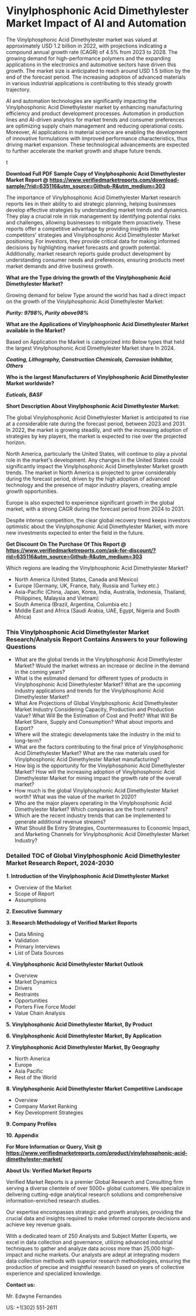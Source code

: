<meta name="title" content="Global Vinylphosphonic Acid Dimethylester Market Impact of AI and Automation"><meta name="description" content="The Vinylphosphonic Acid Dimethylester market was valued at approximately USD 1.2 billion in 2022, with projections indicating a compound annual growth rate (CAGR) of "><meta name="title" content="Vinylphosphonic Acid Dimethylester Market Size, Share, Scope, Trends, Growth, Opportunities, Analysis, Forecast"><h1>Vinylphosphonic Acid Dimethylester Market Impact of AI and Automation</h1><p>The Vinylphosphonic Acid Dimethylester market was valued at approximately USD 1.2 billion in 2022, with projections indicating a compound annual growth rate (CAGR) of 4.5% from 2023 to 2028. The growing demand for high-performance polymers and the expanding applications in the electronics and automotive sectors have driven this growth. The market size is anticipated to reach around USD 1.5 billion by the end of the forecast period. The increasing adoption of advanced materials in various industrial applications is contributing to this steady growth trajectory.</p><p>AI and automation technologies are significantly impacting the Vinylphosphonic Acid Dimethylester market by enhancing manufacturing efficiency and product development processes. Automation in production lines and AI-driven analytics for market trends and consumer preferences are optimizing supply chain management and reducing operational costs. Moreover, AI applications in material science are enabling the development of innovative formulations with improved performance characteristics, thus driving market expansion. These technological advancements are expected to further accelerate the market growth and shape future trends.</p>t</p><p id="" class=""><strong>Download Full PDF Sample Copy of Vinylphosphonic Acid Dimethylester Market Report @ <a href="https://www.verifiedmarketreports.com/download-sample/?rid=635116&utm_source=Github-R&utm_medium=303" target="_blank">https://www.verifiedmarketreports.com/download-sample/?rid=635116&utm_source=Github-R&utm_medium=303</a></strong></p><p>The importance of&nbsp;Vinylphosphonic Acid Dimethylester Market research reports lies in their ability to aid strategic planning, helping businesses develop effective strategies by understanding market trends and dynamics. They play a crucial role in risk management by identifying potential risks and challenges, allowing businesses to mitigate them proactively. These reports offer a competitive advantage by providing insights into competitors' strategies and Vinylphosphonic Acid Dimethylester Market positioning. For investors, they provide critical data for making informed decisions by highlighting market forecasts and growth potential. Additionally, market research reports guide product development by understanding consumer needs and preferences, ensuring products meet market demands and drive business growth.</p><p><strong>What are the&nbsp;Type driving the growth of the Vinylphosphonic Acid Dimethylester Market?</strong></p><p id="" class="">Growing demand for below Type around the world has had a direct impact on the growth of the Vinylphosphonic Acid Dimethylester Market:</p><em><strong>Purity: 9798%, Purity above98%</strong></em></p><strong>What are the&nbsp;Applications&nbsp;of Vinylphosphonic Acid Dimethylester Market available in the Market?</strong></p><p id="" class="">Based on Application the Market is categorized into Below types that held the largest Vinylphosphonic Acid Dimethylester Market share In 2024.</p><em><strong>Coating, Lithography, Construction Chemicals, Corrosion Inhibitor, Others</strong></em></p><strong>Who is the largest Manufacturers of Vinylphosphonic Acid Dimethylester Market worldwide?</strong></p><p><em><strong>Euticals, BASF</strong></em></p><p id="" class=""><strong>Short Description About Vinylphosphonic Acid Dimethylester Market:</strong></p><p>The global Vinylphosphonic Acid Dimethylester Market is anticipated to rise at a considerable rate during the forecast period, between 2023 and 2031. In 2022, the market is growing steadily, and with the increasing adoption of strategies by key players, the market is expected to rise over the projected horizon.</p><p>North America, particularly the United States, will continue to play a pivotal role in the market's development. Any changes in the United States could significantly impact the Vinylphosphonic Acid Dimethylester Market growth trends. The market in North America is projected to grow considerably during the forecast period, driven by the high adoption of advanced technology and the presence of major industry players, creating ample growth opportunities.</p><p>Europe is also expected to experience significant growth in the global market, with a strong CAGR during the forecast period from 2024 to 2031.</p><p>Despite intense competition, the clear global recovery trend keeps investors optimistic about the Vinylphosphonic Acid Dimethylester Market, with more new investments expected to enter the field in the future.</p><p id="" class=""><strong>Get Discount On The Purchase Of This Report @ <a href="https://www.verifiedmarketreports.com/ask-for-discount/?rid=635116&utm_source=Github-R&utm_medium=303" target="_blank">https://www.verifiedmarketreports.com/ask-for-discount/?rid=635116&utm_source=Github-R&utm_medium=303</a></strong></p>Which regions are leading the Vinylphosphonic Acid Dimethylester Market?</p><ul><li>North America (United States, Canada and Mexico)</li><li>Europe (Germany, UK, France, Italy, Russia and Turkey etc.)</li><li>Asia-Pacific (China, Japan, Korea, India, Australia, Indonesia, Thailand, Philippines, Malaysia and Vietnam)</li><li>South America (Brazil, Argentina, Columbia etc.)</li><li>Middle East and Africa (Saudi Arabia, UAE, Egypt, Nigeria and South Africa)</li></ul><h3 id="" class="">This Vinylphosphonic Acid Dimethylester Market Research/Analysis Report Contains Answers to your following Questions</h3><ul><li>What are the global trends in the Vinylphosphonic Acid Dimethylester Market? Would the market witness an increase or decline in the demand in the coming years?</li><li>What is the estimated demand for different types of products in Vinylphosphonic Acid Dimethylester Market? What are the upcoming industry applications and trends for the Vinylphosphonic Acid Dimethylester Market?</li><li>What Are Projections of Global Vinylphosphonic Acid Dimethylester Market Industry Considering Capacity, Production and Production Value? What Will Be the Estimation of Cost and Profit? What Will Be Market Share, Supply and Consumption? What about imports and Export?</li><li>Where will the strategic developments take the industry in the mid to long-term?</li><li>What are the factors contributing to the final price of Vinylphosphonic Acid Dimethylester Market? What are the raw materials used for Vinylphosphonic Acid Dimethylester Market manufacturing?</li><li>How big is the opportunity for the Vinylphosphonic Acid Dimethylester Market? How will the increasing adoption of Vinylphosphonic Acid Dimethylester Market for mining impact the growth rate of the overall market?</li><li>How much is the global Vinylphosphonic Acid Dimethylester Market worth? What was the value of the market In 2020?</li><li>Who are the major players operating in the Vinylphosphonic Acid Dimethylester Market? Which companies are the front runners?</li><li>Which are the recent industry trends that can be implemented to generate additional revenue streams?</li><li>What Should Be Entry Strategies, Countermeasures to Economic Impact, and Marketing Channels for Vinylphosphonic Acid Dimethylester Market Industry?</li></ul><h3 id="" class="">Detailed TOC of Global Vinylphosphonic Acid Dimethylester Market Research Report, 2024-2030</h3><p id="" class=""><strong>1. Introduction of the Vinylphosphonic Acid Dimethylester Market</strong></p><ul><li>Overview of the Market</li><li>Scope of Report</li><li>Assumptions</li></ul><p id="" class=""><strong>2. Executive Summary</strong></p><p id="" class=""><strong>3. Research Methodology of Verified Market Reports</strong></p><ul><li>Data Mining</li><li>Validation</li><li>Primary Interviews</li><li>List of Data Sources</li></ul><p id="" class=""><strong>4. Vinylphosphonic Acid Dimethylester Market Outlook</strong></p><ul><li>Overview</li><li>Market Dynamics</li><li>Drivers</li><li>Restraints</li><li>Opportunities</li><li>Porters Five Force Model</li><li>Value Chain Analysis</li></ul><p id="" class=""><strong>5. Vinylphosphonic Acid Dimethylester Market, By Product</strong></p><p id="" class=""><strong>6. Vinylphosphonic Acid Dimethylester Market, By Application</strong></p><p id="" class=""><strong>7. Vinylphosphonic Acid Dimethylester Market, By Geography</strong></p><ul><li>North America</li><li>Europe</li><li>Asia Pacific</li><li>Rest of the World</li></ul><p id="" class=""><strong>8. Vinylphosphonic Acid Dimethylester Market Competitive Landscape</strong></p><ul><li>Overview</li><li>Company Market Ranking</li><li>Key Development Strategies</li></ul><p id="" class=""><strong>9. Company Profiles</strong></p><p id="" class=""><strong>10. Appendix</strong></p><p id="" class=""><strong>For More Information or Query, Visit @ <a href="https://www.verifiedmarketreports.com/product/vinylphosphonic-acid-dimethylester-market/" target="_blank">https://www.verifiedmarketreports.com/product/vinylphosphonic-acid-dimethylester-market/</a></strong></p><p id="" class=""><strong>About Us: Verified Market Reports</strong></p><p id="" class="">Verified Market Reports is a premier Global Research and Consulting firm serving a diverse clientele of over 5000+ global customers. We specialize in delivering cutting-edge analytical research solutions and comprehensive information-enriched research studies.</p><p id="" class="">Our expertise encompasses strategic and growth analyses, providing the crucial data and insights required to make informed corporate decisions and achieve key revenue goals.</p><p id="" class="">With a dedicated team of 250 Analysts and Subject Matter Experts, we excel in data collection and governance, utilizing advanced industrial techniques to gather and analyze data across more than 25,000 high-impact and niche markets. Our analysts are adept at integrating modern data collection methods with superior research methodologies, ensuring the production of precise and insightful research based on years of collective experience and specialized knowledge.</p><p id="" class=""><strong>Contact us:</strong></p><p id="" class="">Mr. Edwyne Fernandes</p><p id="" class="">US: +1(302) 551-2611</p>